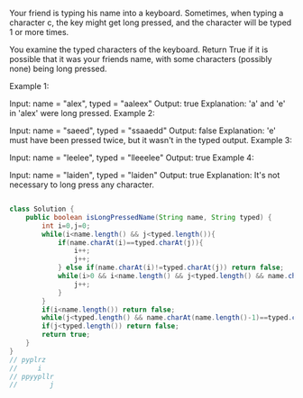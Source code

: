 Your friend is typing his name into a keyboard.  Sometimes, when typing a character c, the key might get long pressed, and the character will be typed 1 or more times.

You examine the typed characters of the keyboard.  Return True if it is possible that it was your friends name, with some characters (possibly none) being long pressed.

 

Example 1:

Input: name = "alex", typed = "aaleex"
Output: true
Explanation: 'a' and 'e' in 'alex' were long pressed.
Example 2:

Input: name = "saeed", typed = "ssaaedd"
Output: false
Explanation: 'e' must have been pressed twice, but it wasn't in the typed output.
Example 3:

Input: name = "leelee", typed = "lleeelee"
Output: true
Example 4:

Input: name = "laiden", typed = "laiden"
Output: true
Explanation: It's not necessary to long press any character.

```java

class Solution {
    public boolean isLongPressedName(String name, String typed) {
        int i=0,j=0;
        while(i<name.length() && j<typed.length()){
            if(name.charAt(i)==typed.charAt(j)){
                i++;
                j++;
            } else if(name.charAt(i)!=typed.charAt(j)) return false;
            while(i>0 && i<name.length() && j<typed.length() && name.charAt(i)!=typed.charAt(j) && name.charAt(i-1)==typed.charAt(j)){
                j++;
            }
        }
        if(i<name.length()) return false;
        while(j<typed.length() && name.charAt(name.length()-1)==typed.charAt(j)) j++;
        if(j<typed.length()) return false;
        return true;
    }
}
// pyplrz    
//     i
// ppyypllr
//        j
```
